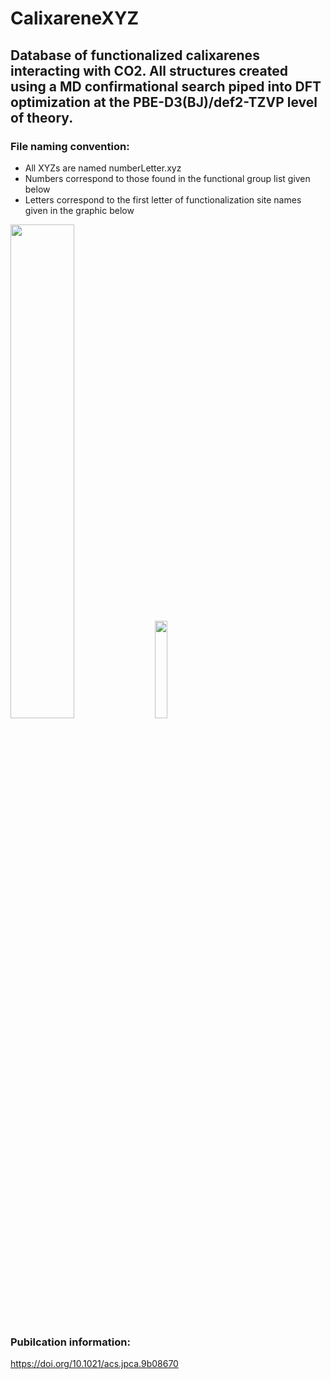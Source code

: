 # CalixareneXYZ

## Database of functionalized calixarenes interacting with CO2. All structures created using a MD confirmational search piped into DFT optimization at the PBE-D3(BJ)/def2-TZVP level of theory.

### File naming convention:
- All XYZs are named numberLetter.xyz
- Numbers correspond to those found in the functional group list given below
- Letters correspond to the first letter of functionalization site names given in the graphic below

<img src="https://user-images.githubusercontent.com/39427025/67980662-4eda4f00-fbf5-11e9-834b-93aaec2b076c.JPG" width="45%"></img> <img src="https://user-images.githubusercontent.com/39427025/67980541-0b7fe080-fbf5-11e9-9e46-b7d31b913c52.jpg" width="20%"></img>

### Pubilcation information:
https://doi.org/10.1021/acs.jpca.9b08670
